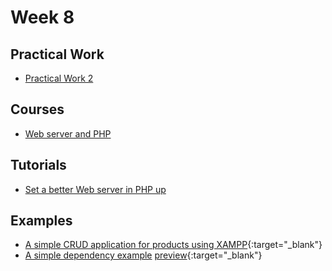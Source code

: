# Week 8

## Practical Work

- [Practical Work 2](/web-course/practical-works/practical-work-2/)

## Courses

- [Web server and PHP](/web-course/courses/php-web-server/)

## Tutorials

- [Set a better Web server in PHP up](/web-course/tutorials/set-a-better-web-server-in-php/)

<!-- ## How-to Guides

- [How to bind Windows folder with WSL and devcontainer (Only on Windows)](/web-course/how-to-guides/how-to-bind-windows-folder-with-wsl-and-devcontainer/) -->

## Examples

- [A simple CRUD application for products using XAMPP](https://github.com/HEIG-VD-WEB/crud-product-xampp){:target="_blank"}
- [A simple dependency example](https://github.com/HEIG-VD-WEB/simple-dependency-example) [preview](https://heig-vd-web.github.io/simple-dependency-example/){:target="_blank"}

<!-- ## Quiz -->

